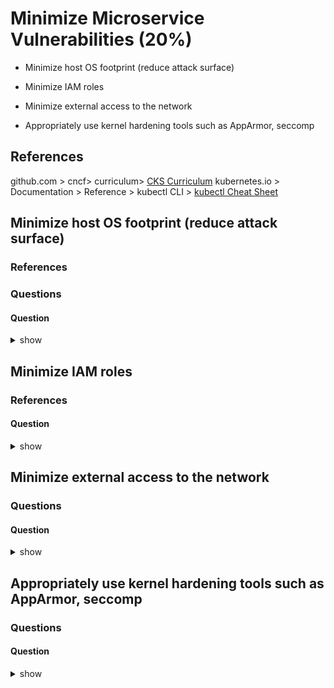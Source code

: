 # Minimize Microservice Vulnerabilities (20%)

* Minimize host OS footprint (reduce attack surface)

* Minimize IAM roles

* Minimize external access to the network

* Appropriately use kernel hardening tools such as AppArmor, seccomp

## References
github.com > cncf> curriculum> [CKS Curriculum](https://github.com/cncf/curriculum/blob/master/CKS_Curriculum_%20v1.23.pdf)
kubernetes.io > Documentation > Reference > kubectl CLI > [kubectl Cheat Sheet](https://kubernetes.io/docs/reference/kubectl/cheatsheet/)

## Minimize host OS footprint (reduce attack surface)
### References
### Questions
#### Question
<details><summary>show</summary>
<p>

```YAML
---
apiVersion: 
kind: 
metadata:
  name: 
spec:
  
```

</p>
</details>


## Minimize IAM roles
### References
#### Question

<details><summary>show</summary>
<p>

```
Answer
```

</p>
</details>

## Minimize external access to the network
### Questions
#### Question

<details><summary>show</summary>
<p>

```bash

```

</p>
</details>

## Appropriately use kernel hardening tools such as AppArmor, seccomp
### Questions
#### Question

<details><summary>show</summary>
<p>

```bash

```

</p>
</details>

